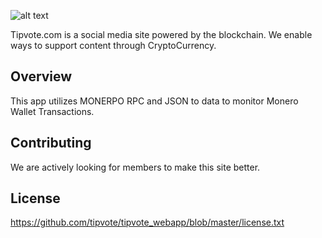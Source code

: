 

![alt text](https://www.tipvote.com/images/social_logo_dark.png)


 	
Tipvote.com is a social media site powered by the blockchain.  We enable ways to support content through CryptoCurrency.
 	
 	
## Overview
This app utilizes MONERPO RPC and JSON to data to monitor Monero Wallet Transactions.  


## Contributing

We are actively looking for members to make this site better.

## License
https://github.com/tipvote/tipvote_webapp/blob/master/license.txt